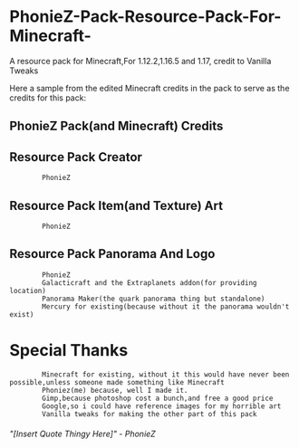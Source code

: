 # PhonieZ-Pack-Resource-Pack-For-Minecraft-

A resource pack for Minecraft,For 1.12.2,1.16.5 and 1.17, credit to Vanilla Tweaks

Here a sample from the edited Minecraft credits in the pack to serve as the credits for this pack:

## PhonieZ Pack(and Minecraft) Credits


## Resource Pack Creator

            PhonieZ

## Resource Pack Item(and Texture) Art

            PhonieZ

## Resource Pack Panorama And Logo

            PhonieZ
            Galacticraft and the Extraplanets addon(for providing location)
            Panorama Maker(the quark panorama thing but standalone)
            Mercury for existing(because without it the panorama wouldn't exist)

# Special Thanks

            Minecraft for existing, without it this would have never been possible,unless someone made something like Minecraft
            Phoniez(me) because, well I made it.
            Gimp,because photoshop cost a bunch,and free a good price
            Google,so i could have reference images for my horrible art
            Vanilla tweaks for making the other part of this pack


###### "[Insert Quote Thingy Here]" - PhonieZ
